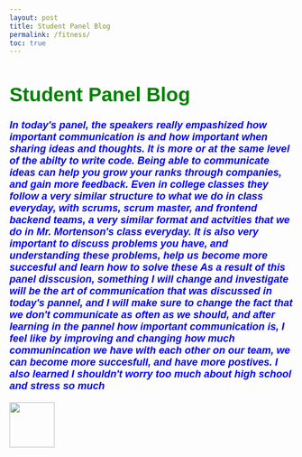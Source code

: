 ```yaml
---
layout: post
title: Student Panel Blog
permalink: /fitness/
toc: true
---
```


<html>
<body>
<h1 style="font-size:300%; color: Green; font: bold 35px Arial, sans-serif;">
Student Panel Blog </h1>

<p style="font-size:100%; color: Blue; font: italic bold 18px Arial, sans-serif;"> In today's panel, the speakers really empashized how important communication is and how important when sharing ideas and thoughts. It is more or at the same level of the abilty to write code. Being able to communicate ideas can help you grow your ranks through companies, and gain more feedback. Even in college classes they follow a very similar structure to what we do in class everyday, with scrums, scrum master, and frontend backend teams, a very similar format and actvities that we do in Mr. Mortenson's class everyday. It is also very important to discuss problems you have, and understanding these problems, help us become more succesful and learn how to solve these  As a result of this panel disscusion, something I will change and investigate will be the art of communication that was discussed in today's pannel, and I will make sure to change the fact that we don't communicate as often as we should, and after learning in the pannel how important communication is, I feel like by improving and changing how much communincation we have with each other on our team, we can become more succesfull, and have more postives.  I also learned I shouldn't worry too much about high school and stress so much </p>

<td><img src="{{site.baseurl}}/images/st.png" height="80" title="Home" alt=""></td>



</body>
</html>

  
